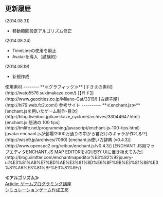 更新履歴
--------
(2014.08.31)
<ul>
<li>移動範囲設定アルゴリズム修正</li>
</ul>(2014.08.24)
<ul>
<li>TimeLineの使用を廃止</li>
<li>Avatarを導入（試験的）</li>
</ul>
(2014.08.19)
<ul>
<li>新規作成</li>
</ul>
使用素材
--------
**≪グラフィック≫**  
[すきまの素材](http://wato5576.sukimakaze.com/)  
[【Ｒド】](http://www.geocities.co.jp/Milano-Cat/3319/)  
[白螺子屋](http://hi79.web.fc2.com/)  
参考サイト
----------
**≪enchant.js≫**  
[enchant.jsを用いたゲーム制作-目次](http://blog.livedoor.jp/kamikaze_cyclone/archives/33044647.html)  
[enchant.js 怒涛の 100 tips](http://tmlife.net/programming/javascript/enchant-js-100-tips.html)  
[avatar.enchant.jsが登場!2000万通りの中から君だけのキャラが作れる!?](http://wise9.jp/archives/7060)  
[enchant.js使い方辞典 (v0.4.3)](http://www.openspc2.org/reibun/enchant.js/v0.4.3/)  
[ENCHANT.JS用マップエディタENCHANT.JS MAP EDITORをJQUERY UIに置き換えてみた](http://blog.simtter.com/enchantmapeditor%E3%82%92jquery-ui%E3%81%AB%E7%BD%AE%E3%81%8D%E6%8F%9B%E3%81%88%E3%81%A6%E3%81%BF%E3%81%9F/)  

**≪アルゴリズム≫**  
[Article: ゲームプログラミング講座](http://gumina.sakura.ne.jp/CREATION/OLD/MAKING/)  
[シミュレーションゲーム作成工房](http://www.jyouhoukaiseki.com/index.html)  
